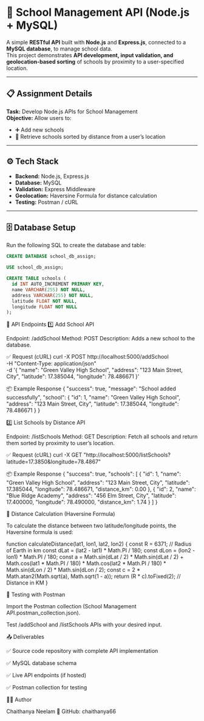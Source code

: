 # 🏫 School Management API (Node.js + MySQL)

A simple **RESTful API** built with **Node.js** and **Express.js**, connected to a **MySQL database**, to manage school data.  
This project demonstrates **API development, input validation, and geolocation-based sorting** of schools by proximity to a user-specified location.  

---

## 📋 Assignment Details
**Task:** Develop Node.js APIs for School Management  
**Objective:** Allow users to:
- ➕ Add new schools  
- 📍 Retrieve schools sorted by distance from a user’s location  

---

## ⚙️ Tech Stack
- **Backend:** Node.js, Express.js  
- **Database:** MySQL  
- **Validation:** Express Middleware  
- **Geolocation:** Haversine Formula for distance calculation  
- **Testing:** Postman / cURL  

---

## 🗄️ Database Setup
Run the following SQL to create the database and table:

```sql
CREATE DATABASE school_db_assign;

USE school_db_assign;

CREATE TABLE schools (
  id INT AUTO_INCREMENT PRIMARY KEY,
  name VARCHAR(255) NOT NULL,
  address VARCHAR(255) NOT NULL,
  latitude FLOAT NOT NULL,
  longitude FLOAT NOT NULL
);
```
🚀 API Endpoints
1️⃣ Add School API

Endpoint: /addSchool
Method: POST
Description: Adds a new school to the database.

✅ Request (cURL)
curl -X POST http://localhost:5000/addSchool \
  -H "Content-Type: application/json" \
  -d '{
    "name": "Green Valley High School",
    "address": "123 Main Street, City",
    "latitude": 17.385044,
    "longitude": 78.486671
  }'

📦 Example Response
{
  "success": true,
  "message": "School added successfully",
  "school": {
    "id": 1,
    "name": "Green Valley High School",
    "address": "123 Main Street, City",
    "latitude": 17.385044,
    "longitude": 78.486671
  }
}

2️⃣ List Schools by Distance API

Endpoint: /listSchools
Method: GET
Description: Fetch all schools and return them sorted by proximity to user’s location.

✅ Request (cURL)
curl -X GET "http://localhost:5000/listSchools?latitude=17.3850&longitude=78.4867"

📦 Example Response
{
  "success": true,
  "schools": [
    {
      "id": 1,
      "name": "Green Valley High School",
      "address": "123 Main Street, City",
      "latitude": 17.385044,
      "longitude": 78.486671,
      "distance_km": 0.00
    },
    {
      "id": 2,
      "name": "Blue Ridge Academy",
      "address": "456 Elm Street, City",
      "latitude": 17.400000,
      "longitude": 78.490000,
      "distance_km": 1.74
    }
  ]
}

📐 Distance Calculation (Haversine Formula)

To calculate the distance between two latitude/longitude points, the Haversine formula is used:

function calculateDistance(lat1, lon1, lat2, lon2) {
  const R = 6371; // Radius of Earth in km
  const dLat = (lat2 - lat1) * Math.PI / 180;
  const dLon = (lon2 - lon1) * Math.PI / 180;
  const a =
    Math.sin(dLat / 2) * Math.sin(dLat / 2) +
    Math.cos(lat1 * Math.PI / 180) *
    Math.cos(lat2 * Math.PI / 180) *
    Math.sin(dLon / 2) * Math.sin(dLon / 2);
  const c = 2 * Math.atan2(Math.sqrt(a), Math.sqrt(1 - a));
  return (R * c).toFixed(2); // Distance in KM
}

🧪 Testing with Postman

Import the Postman collection (School Management API.postman_collection.json).

Test /addSchool and /listSchools APIs with your desired input.

📤 Deliverables

✅ Source code repository with complete API implementation

✅ MySQL database schema

✅ Live API endpoints (if hosted)

✅ Postman collection for testing

👨‍💻 Author

Chaithanya Neelam
📌 GitHub: chaithanya66
